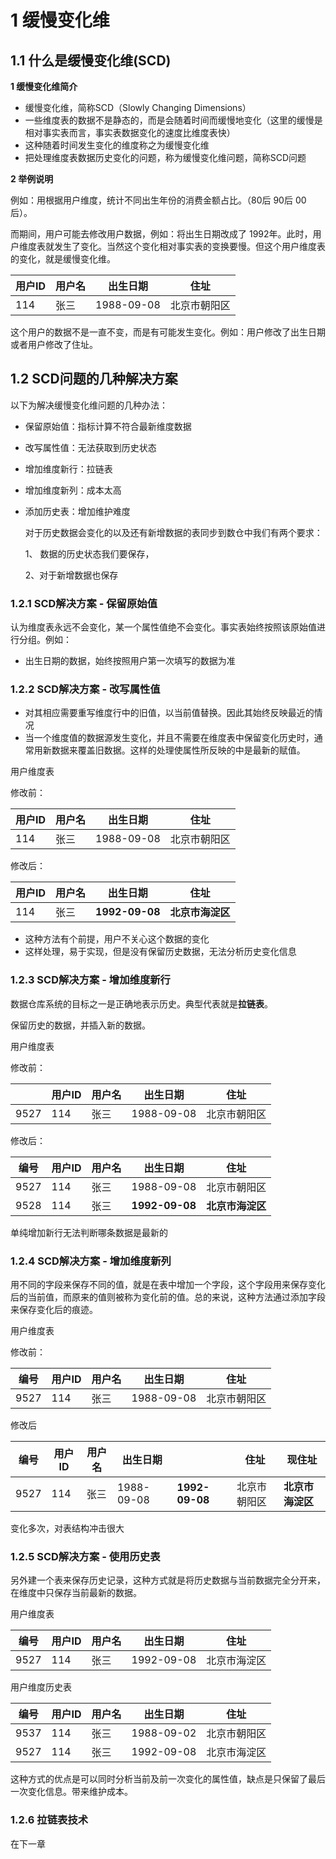 # 1 缓慢变化维

## 1.1 什么是缓慢变化维(SCD)

**1 缓慢变化维简介**

- 缓慢变化维，简称SCD（Slowly Changing Dimensions）
- 一些维度表的数据不是静态的，而是会随着时间而缓慢地变化（这里的缓慢是相对事实表而言，事实表数据变化的速度比维度表快）
- 这种随着时间发生变化的维度称之为缓慢变化维
- 把处理维度表数据历史变化的问题，称为缓慢变化维问题，简称SCD问题

**2 举例说明**

例如：用根据用户维度，统计不同出生年份的消费金额占比。（80后 90后 00后）。

而期间，用户可能去修改用户数据，例如：将出生日期改成了 1992年。此时，用户维度表就发生了变化。当然这个变化相对事实表的变换要慢。但这个用户维度表的变化，就是缓慢变化维。



| 用户ID | 用户名 | 出生日期   | 住址         |
| ------ | ------ | ---------- | ------------ |
| 114    | 张三   | 1988-09-08 | 北京市朝阳区 |

这个用户的数据不是一直不变，而是有可能发生变化。例如：用户修改了出生日期 或者用户修改了住址。

## 1.2 SCD问题的几种解决方案

以下为解决缓慢变化维问题的几种办法：

- 保留原始值：指标计算不符合最新维度数据

- 改写属性值：无法获取到历史状态

- 增加维度新行：拉链表

- 增加维度新列：成本太高

- 添加历史表：增加维护难度

  对于历史数据会变化的以及还有新增数据的表同步到数仓中我们有两个要求：

  1、 数据的历史状态我们要保存，

  2、对于新增数据也保存

### 1.2.1 SCD解决方案 - 保留原始值

认为维度表永远不会变化，某一个属性值绝不会变化。事实表始终按照该原始值进行分组。例如：

- 出生日期的数据，始终按照用户第一次填写的数据为准

### 1.2.2 SCD解决方案 - 改写属性值

- 对其相应需要重写维度行中的旧值，以当前值替换。因此其始终反映最近的情况
- 当一个维度值的数据源发生变化，并且不需要在维度表中保留变化历史时，通常用新数据来覆盖旧数据。这样的处理使属性所反映的中是最新的赋值。

用户维度表

修改前：

| 用户ID | 用户名 | 出生日期   | 住址         |
| ------ | ------ | ---------- | ------------ |
| 114    | 张三   | 1988-09-08 | 北京市朝阳区 |

修改后：



| 用户ID | 用户名 | 出生日期       | 住址             |
| ------ | ------ | -------------- | ---------------- |
| 114    | 张三   | **1992-09-08** | **北京市海淀区** |

- 这种方法有个前提，用户不关心这个数据的变化
- 这样处理，易于实现，但是没有保留历史数据，无法分析历史变化信息

### 1.2.3 SCD解决方案 - 增加维度新行

数据仓库系统的目标之一是正确地表示历史。典型代表就是**拉链表**。

保留历史的数据，并插入新的数据。

用户维度表

修改前：

|      | 用户ID | 用户名 | 出生日期   | 住址         |
| ---- | ------ | ------ | ---------- | ------------ |
| 9527 | 114    | 张三   | 1988-09-08 | 北京市朝阳区 |

修改后：

| 编号 | 用户ID | 用户名 | 出生日期       | 住址             |
| ---- | ------ | ------ | -------------- | ---------------- |
| 9527 | 114    | 张三   | 1988-09-08     | 北京市朝阳区     |
| 9528 | 114    | 张三   | **1992-09-08** | **北京市海淀区** |

单纯增加新行无法判断哪条数据是最新的

### 1.2.4 SCD解决方案 - 增加维度新列

用不同的字段来保存不同的值，就是在表中增加一个字段，这个字段用来保存变化后的当前值，而原来的值则被称为变化前的值。总的来说，这种方法通过添加字段来保存变化后的痕迹。

用户维度表

修改前：

| 编号 | 用户ID | 用户名 | 出生日期   | 住址         |
| ---- | ------ | ------ | ---------- | ------------ |
| 9527 | 114    | 张三   | 1988-09-08 | 北京市朝阳区 |

修改后

| 编号 | 用户ID | 用户名 | 出生日期   |                | 住址         | 现住址           |
| ---- | ------ | ------ | ---------- | -------------- | ------------ | ---------------- |
| 9527 | 114    | 张三   | 1988-09-08 | **1992-09-08** | 北京市朝阳区 | **北京市海淀区** |

变化多次，对表结构冲击很大

### 1.2.5 SCD解决方案 - 使用历史表

另外建一个表来保存历史记录，这种方式就是将历史数据与当前数据完全分开来，在维度中只保存当前最新的数据。

用户维度表

| 编号 | 用户ID | 用户名 | 出生日期   | 住址         |
| ---- | ------ | ------ | ---------- | ------------ |
| 9527 | 114    | 张三   | 1992-09-08 | 北京市海淀区 |

用户维度历史表

| 编号 | 用户ID | 用户名 | 出生日期   | 住址         |
| ---- | ------ | ------ | ---------- | ------------ |
| 9537 | 114    | 张三   | 1988-09-02 | 北京市朝阳区 |
| 9527 | 114    | 张三   | 1992-09-08 | 北京市海淀区 |

这种方式的优点是可以同时分析当前及前一次变化的属性值，缺点是只保留了最后一次变化信息。带来维护成本。

### 1.2.6 拉链表技术
在下一章